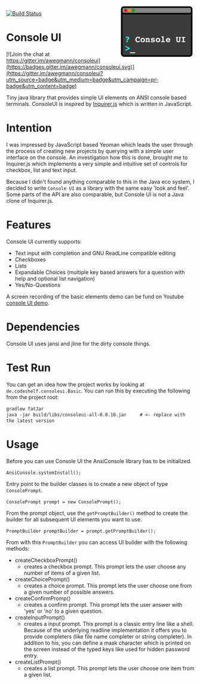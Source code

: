 <img src="./doc/ConsoleUI-Logo.png" width="200"  align="right">

[![Build Status](https://travis-ci.org/awegmann/consoleui.svg?branch=master)](https://travis-ci.org/awegmann/consoleui)

# Console UI

[![Join the chat at https://gitter.im/awegmann/consoleui](https://badges.gitter.im/awegmann/consoleui.svg)](https://gitter.im/awegmann/consoleui?utm_source=badge&utm_medium=badge&utm_campaign=pr-badge&utm_content=badge)

Tiny java library that provides simple UI elements on ANSI console based terminals. ConsoleUI is inspired by 
[Inquirer.js](https://github.com/SBoudrias/Inquirer.js) which is written in JavaScript.

# Intention

I was impressed by JavaScript based Yeoman which leads the user through the process of creating new projects
by querying with a simple user interface on the console. An investigation how this is done, brought 
me to Inquirer.js which implements a very simple and intuitive set of controls for checkbox, list and text input.
 
Because I didn't found anything comparable to this in the Java eco system, I decided to write `Console UI`
as a library with the same easy 'look and feel'. Some parts of the API are also comparable, but Console UI is not
a Java clone of Inquirer.js.

# Features
 
 Console UI currently supports:
 
 - Text input with completion and GNU ReadLine compatible editing
 - Checkboxes
 - Lists
 - Expandable Choices (multiple key based answers for a question with help and optional list navigation)
 - Yes/No-Questions

 A screen recording of the basic elements demo can be fund on Youtube [console UI demo](https://youtu.be/6dB3CyOX9rU).

# Dependencies

Console UI uses jansi and jline for the dirty console things.

# Test Run

You can get an idea how the project works by looking at `de.codeshelf.consoleui.Basic`.  You can run this by executing the following from the project root:

    gradlew fatJar 
    java -jar build/libs/consoleui-all-0.0.10.jar     # <- replace with the latest version

# Usage

Before you can use Console UI the AnsiConsole library has to be initialized.

    AnsiConsole.systemInstall();
    
Entry point to the builder classes is to create a new object of type `ConsolePrompt`.
    
    ConsolePrompt prompt = new ConsolePrompt();
    
From the prompt object, use the `getPromptBuilder()` method to create the builder for all subsequent UI elements 
you want to use.
    
    PromptBuilder promptBuilder = prompt.getPromptBuilder();

From with this `PromptBuilder` you can access UI builder with the following methods:

- createCheckboxPrompt()
    * creates a checkbox prompt. This prompt lets the user choose any number of items of a given list.
- createChoicePrompt()
    * creates a choice prompt. This prompt lets the user choose one from a given number of possible answers.     
- createConfirmPromp()
    * creates a confirm prompt. This prompt lets the user answer with 'yes' or 'no' to a given question.
- createInputPrompt()
    * creates a input prompt. This prompt is a classic entry line like a shell. Because of the underlying readline
      implementation it offers you to provide completers (like file name completer or string completer). In addition
      to his, you can define a mask character which is printed on the screen instead of the typed keys like used
      for hidden password entry.
- createListPrompt()
    * creates a list prompt. This prompt lets the user choose one item from a given list.







